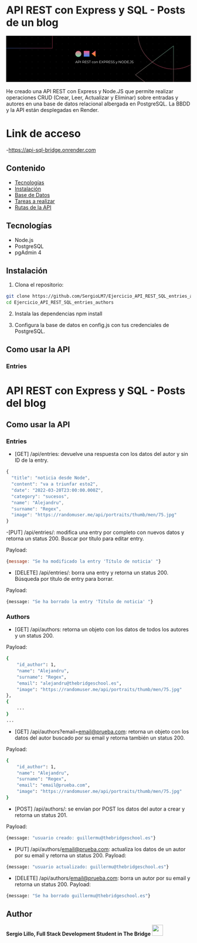 # API REST con Express y SQL - Posts de un blog

<a href="https://sergiolm7.github.io/ejercicio_api_rest_sql_entries_authors/" target="_blank"> <img src="banner-api-rest-sql.png"/></a> 

He creado una API REST con Express y Node.JS que permite realizar operaciones CRUD (Crear, Leer, Actualizar y Eliminar) sobre entradas y autores en una base de datos relacional albergada en PostgreSQL. La BBDD y la API están desplegadas en Render.

# Link de acceso
-https://api-sql-bridge.onrender.com

## Contenido

- [Tecnologías](#tecnologías)
- [Instalación](#instalación)
- [Base de Datos](#base-de-datos)
- [Tareas a realizar](#tareas-a-realizar)
- [Rutas de la API](#rutas-de-la-api)

## Tecnologías

- Node.js
- PostgreSQL
- pgAdmin 4

## Instalación

1. Clona el repositorio:

```bash
git clone https://github.com/SergioLM7/Ejercicio_API_REST_SQL_entries_authors
cd Ejercicio_API_REST_SQL_entries_authors
```

2. Instala las dependencias
npm install

3. Configura la base de datos en config.js con tus credenciales de PostgreSQL.

## Como usar la API
### Entries
# API REST con Express y SQL - Posts del blog

## Como usar la API
### Entries

- [GET] /api/entries: devuelve una respuesta con los datos del autor y sin ID de la entry.
```js
{
  "title": "noticia desde Node",
  "content": "va a triunfar esto2",
  "date": "2022-03-20T23:00:00.000Z",
  "category": "sucesos",
  "name": "Alejandru",
  "surname": "Regex",
  "image": "https://randomuser.me/api/portraits/thumb/men/75.jpg"
}
```

-[PUT] /api/entries/: modifica una entry por completo con nuevos datos y retorna un status 200. Buscar por título para editar entry.

Payload:
```js
{message: "Se ha modificado la entry 'Título de noticia' "}
```

- [DELETE] /api/entries/: borra una entry y retorna un status 200. Búsqueda por título de entry para borrar. 

Payload: 
```bash
{message: "Se ha borrado la entry 'Título de noticia' "}
```

### Authors
- [GET] /api/authors: retorna un objeto con los datos de todos los autores y un status 200.

Payload:
```bash
{
    "id_author": 1,
    "name": "Alejandru",
    "surname": "Regex",
    "email": "alejandru@thebridgeschool.es",
    "image": "https://randomuser.me/api/portraits/thumb/men/75.jpg"
},
{
    ...
}
...
```

- [GET] /api/authors?email=email@prueba.com: retorna un objeto con los datos del autor buscado por su email y retorna también un status 200.

Payload:

```bash
{
    "id_author": 1,
    "name": "Alejandru",
    "surname": "Regex",
    "email": "email@prueba.com",
    "image": "https://randomuser.me/api/portraits/thumb/men/75.jpg"
}
```

- [POST] /api/authors/: se envían por POST los datos del autor a crear y retorna un status 201. 

Payload:
```bash
{message: "usuario creado: guillermu@thebridgeschool.es"}
```

- [PUT] /api/authors/email@prueba.com: actualiza los datos de un autor por su email y retorna un status 200. 
Payload: 
```bash
{message: "usuario actualizado: guillermu@thebridgeschool.es"}
```

- [DELETE] /api/authors/email@prueba.com: borra un autor por su email y retorna un status 200.
Payload: 
```bash
{message: "Se ha borrado guillermu@thebridgeschool.es"}
```

## Author
**Sergio Lillo, Full Stack Development Student in The Bridge**
<a href="https://www.linkedin.com/in/lillosergio/" target="_blank"> <img src="https://upload.wikimedia.org/wikipedia/commons/thumb/8/81/LinkedIn_icon.svg/1200px-LinkedIn_icon.svg.png" width=30px, height=30px/></a> 

